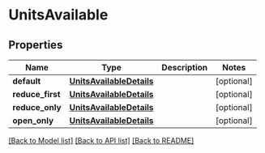 # UnitsAvailable

## Properties
Name | Type | Description | Notes
------------ | ------------- | ------------- | -------------
**default** | [**UnitsAvailableDetails**](UnitsAvailableDetails.md) |  | [optional] 
**reduce_first** | [**UnitsAvailableDetails**](UnitsAvailableDetails.md) |  | [optional] 
**reduce_only** | [**UnitsAvailableDetails**](UnitsAvailableDetails.md) |  | [optional] 
**open_only** | [**UnitsAvailableDetails**](UnitsAvailableDetails.md) |  | [optional] 

[[Back to Model list]](../README.md#documentation-for-models) [[Back to API list]](../README.md#documentation-for-api-endpoints) [[Back to README]](../README.md)



